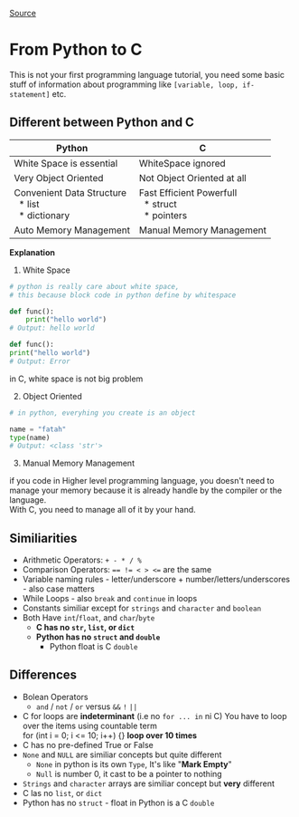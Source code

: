[Source](https://www.cc4e.com/lessons/python#)

# From Python to C

This is not your first programming language tutorial, you need some basic stuff
of information about programming like `[variable, loop, if-statement]` etc.

## Different between Python and C

| Python        | C             |
| ------------- | ------------- | 
| White Space is essential | WhiteSpace ignored |
| Very Object Oriented     | Not Object Oriented at all |
| Convenient Data Structure <br> &nbsp; * list <br> &nbsp; * dictionary| Fast Efficient Powerfull <br> &nbsp; * struct <br> &nbsp; * pointers |
| Auto Memory Management | Manual Memory Management |

**Explanation**  

1. White Space

```Python
# python is really care about white space,
# this because block code in python define by whitespace

def func():
    print("hello world")
# Output: hello world

def func(): 
print("hello world")
# Output: Error

```

in C, white space is not big problem

2. Object Oriented

```python
# in python, everyhing you create is an object

name = "fatah"
type(name)
# Output: <class 'str'>
```

3. Manual Memory Management

if you code in Higher level programming language, you doesn't need to manage your
memory because it is already handle by the compiler or the language.  
With C, you need to manage all of it by your hand. 

## Similiarities

* Arithmetic Operators: `+ - * / %`
* Comparison Operators: `== != < > <=` are the same
* Variable naming rules - letter/underscore + number/letters/underscores - also
  case matters
* While Loops - also `break` and `continue` in loops
* Constants similiar except for `strings` and `character` and `boolean`
* Both Have `int`/`float`, and `char`/`byte`
    * **C has no `str`, `list`, or `dict`**
    * **Python has no `struct` and `double`**
        * Python float is C `double`

## Differences

* Bolean Operators
    * `and` / `not` / `or` versus `&&` `!` `||`
* C for loops are **indeterminant** (i.e no `for ... in` ni C)
  You have to loop over the items using countable term  
  for (int i = 0; i <= 10; i++) {} **loop over 10 times**
* C has no pre-defined True or False
* `None` and `NULL` are similiar concepts but quite different
    * `None` in python is its own `Type`, It's like "**Mark Empty**"
    * `Null` is number 0, it cast to be a pointer to nothing
* `Strings` and `character` arrays are similiar concept but **very** different
* C las no `list`, or `dict`
* Python has no `struct` - float in Python is a C `double`